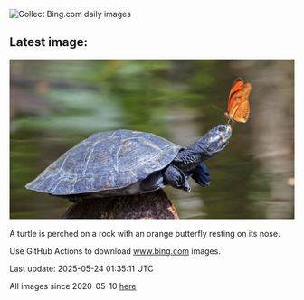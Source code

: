 ![Collect Bing.com daily images](https://github.com/counter2015/bing-daily-images/workflows/Collect%20Bing.com%20daily%20images/badge.svg)
## Latest image:
![](images/ButterflyTurtle.jpg)

A turtle is perched on a rock with an orange butterfly resting on its nose.

Use GitHub Actions to download www.bing.com images.

Last update: 2025-05-24 01:35:11 UTC

All images since 2020-05-10 [here](https://github.com/counter2015/bing-daily-images/tree/master/images)
